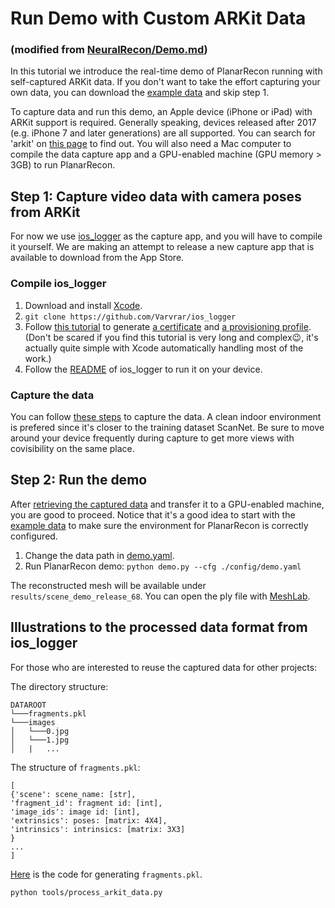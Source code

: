 
# Run Demo with Custom ARKit Data 
### (modified from [NeuralRecon/Demo.md](https://github.com/zju3dv/NeuralRecon/blob/master/DEMO.md))
In this tutorial we introduce the real-time demo of PlanarRecon running with self-captured ARKit data. If you don't want to take the effort capturing your own data, you can download the [example data](https://drive.google.com/file/d/1FKccOUCW2T_rV81VhqVeqeo-dec8ooNW/view?usp=sharing) and skip step 1.

To capture data and run this demo, an Apple device (iPhone or iPad) with ARKit support is required. 
Generally speaking, devices released after 2017 (e.g. iPhone 7 and later generations) are all supported. 
You can search for 'arkit' on [this page](https://developer.apple.com/library/archive/documentation/DeviceInformation/Reference/iOSDeviceCompatibility/DeviceCompatibilityMatrix/DeviceCompatibilityMatrix.html) to find out.
You will also need a Mac computer to compile the data capture app and a GPU-enabled machine (GPU memory > 3GB) to run PlanarRecon.

## Step 1: Capture video data with camera poses from ARKit
For now we use [ios_logger](https://github.com/Varvrar/ios_logger) as the capture app, and you will have to compile it yourself.
We are making an attempt to release a new capture app that is available to download from the App Store. 


### Compile ios_logger

1. Download and install [Xcode](https://apps.apple.com/us/app/xcode/id497799835?mt=12).
2. `git clone https://github.com/Varvrar/ios_logger`
3. Follow [this tutorial](https://ioscodesigning.com/generating-code-signing-files) to generate [a certificate](https://ioscodesigning.com/generating-code-signing-files/#generate-a-code-signing-certificate-using-xcode) and [a provisioning profile](https://ioscodesigning.com/generating-code-signing-files/#generate-a-provisioning-profile-with-xcode). (Don't be scared if you find this tutorial is very long and complex😉, it's actually quite simple with Xcode automatically handling most of the work.)
4. Follow the [README](https://github.com/Varvrar/ios_logger#build-and-run) of ios_logger to run it on your device.

### Capture the data
You can follow [these steps](https://github.com/Varvrar/ios_logger#collect-datasets) to capture the data. 
A clean indoor environment is prefered since it's closer to the training dataset ScanNet.
Be sure to move around your device frequently during capture to get more views with covisibility on the same place.

## Step 2: Run the demo
After [retrieving the captured data](https://github.com/Varvrar/ios_logger#get-saved-datasets) and transfer it to a GPU-enabled machine, you are good to proceed. Notice that it's a good idea to start with the [example data](https://drive.google.com/file/d/1FKccOUCW2T_rV81VhqVeqeo-dec8ooNW/view?usp=sharing) to make sure the environment for PlanarRecon is correctly configured.

1. Change the data path in [demo.yaml](config/demo.yaml).
2. Run PlanarRecon demo: 
`
python demo.py --cfg ./config/demo.yaml
`

The reconstructed mesh will be available under `results/scene_demo_release_68`. 
You can open the ply file with [MeshLab](https://www.meshlab.net/).

## Illustrations to the processed data format from ios_logger
For those who are interested to reuse the captured data for other projects:

The directory structure:
```
DATAROOT
└───fragments.pkl
└───images
│   └───0.jpg
│   └───1.jpg
│   |   ...
```
The structure of `fragments.pkl`:
```
[
{'scene': scene_name: [str],
'fragment_id': fragment id: [int],
'image_ids': image id: [int],
'extrinsics': poses: [matrix: 4X4],
'intrinsics': intrinsics: [matrix: 3X3]
}
...
]
```

[Here](tools/process_arkit_data.py) is the code for generating `fragments.pkl`.
```bash
python tools/process_arkit_data.py
```